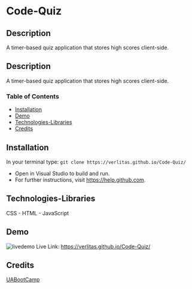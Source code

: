 # Code-Quiz
## Description
A timer-based quiz application that stores high scores client-side.

## Description
A timer-based quiz application that stores high scores client-side.

### Table of Contents
* [Installation](#installation)
* [Demo](#demo)
* [Technologies-Libraries](#technologies-libraries)
* [Credits](#credits)

## Installation
In your terminal type:
```git clone https://verlitas.github.io/Code-Quiz/```
* Open in Visual Studio to build and run.
* For further instructions, visit https://help.github.com.

## Technologies-Libraries
CSS - HTML - JavaScript

## Demo
![livedemo](img/codequiz.gif)
Live Link: https://verlitas.github.io/Code-Quiz/

## Credits
[UABootCamp](https://bootcamp.ce.arizona.edu/coding/)  
